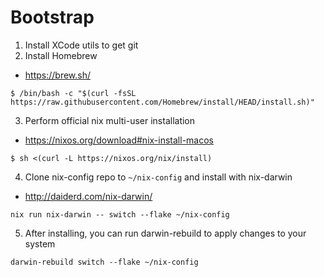 # Bootstrap

1. Install XCode utils to get git
2. Install Homebrew

- https://brew.sh/

```
$ /bin/bash -c "$(curl -fsSL https://raw.githubusercontent.com/Homebrew/install/HEAD/install.sh)"
```

3. Perform official nix multi-user installation

- https://nixos.org/download#nix-install-macos

```
$ sh <(curl -L https://nixos.org/nix/install)
```

4. Clone nix-config repo to `~/nix-config` and install with nix-darwin

- http://daiderd.com/nix-darwin/

```
nix run nix-darwin -- switch --flake ~/nix-config
```

5. After installing, you can run darwin-rebuild to apply changes to your system

```
darwin-rebuild switch --flake ~/nix-config
```
